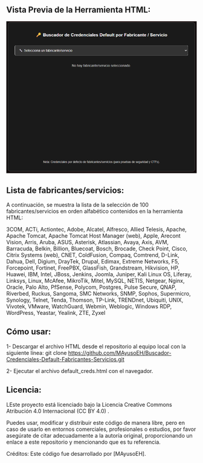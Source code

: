 ## Vista Previa de la Herramienta HTML:
![Captura de pantalla del proyecto](https://raw.githubusercontent.com/MAyusoEH/Buscador-Credenciales-Default-Fabricantes-Servicios/refs/heads/main/pic_defcreds.png)


## Lista de fabricantes/servicios:
A continuación, se muestra la lista de la selección de 100 fabricantes/servicios en orden alfabético contenidos en la herramienta HTML:

3COM, ACTi, Actiontec, Adobe, Alcatel, Alfresco, Allied Telesis, Apache, Apache Tomcat, Apache Tomcat Host Manager (web), Apple, Arecont Vision, Arris, Aruba, ASUS, Asterisk, Atlassian, Avaya, Axis, AVM, Barracuda, Belkin, Billion, Bluecoat, Bosch, Brocade, Check Point, Cisco, Citrix Systems (web), CNET, ColdFusion, Compaq, Comtrend, D-Link, Dahua, Dell, Digium, DrayTek, Drupal, Edimax, Extreme Networks, F5, Forcepoint, Fortinet, FreePBX, GlassFish, Grandstream, Hikvision, HP, Huawei, IBM, Intel, JBoss, Jenkins, Joomla, Juniper, Kali Linux OS, Liferay, Linksys, Linux, McAfee, MikroTik, Mitel, MySQL, NETIS, Netgear, Nginx, Oracle, Palo Alto, PfSense, Polycom, Postgres, Pulse Secure, QNAP, Riverbed, Ruckus, Sangoma, SMC Networks, SNMP, Sophos, Supermicro, Synology, Telnet, Tenda, Thomson, TP-Link, TRENDnet, Ubiquiti, UNIX, Vivotek, VMware, WatchGuard, Webmin, Weblogic, Windows RDP, WordPress, Yeastar, Yealink, ZTE, Zyxel


## Cómo usar:

1- Descargar el archivo HTML desde el repositorio al equipo local con la siguiente línea:
git clone https://github.com/MAyusoEH/Buscador-Credenciales-Default-Fabricantes-Servicios.git

2- Ejecutar el archivo default_creds.html con el navegador.


## Licencia:

LEste proyecto está licenciado bajo la Licencia Creative Commons Atribución 4.0 Internacional (CC BY 4.0)
.

Puedes usar, modificar y distribuir este código de manera libre, pero en caso de usarlo en entornos comerciales, profesionales o estudios, por favor asegúrate de citar adecuadamente a la autoría original, proporcionando un enlace a este repositorio y mencionando que es tu referencia.

Créditos: Este código fue desarrollado por [MAyusoEH].
